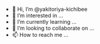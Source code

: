 - 👋 Hi, I’m @yakitoriya-kichibee
- 👀 I’m interested in ...
- 🌱 I’m currently learning ...
- 💞️ I’m looking to collaborate on ...
- 📫 How to reach me ...

<!---
yakitoriya-kichibee/yakitoriya-kichibee is a ✨ special ✨ repository because its `README.md` (this file) appears on your GitHub profile.
You can click the Preview link to take a look at your changes.
--->
